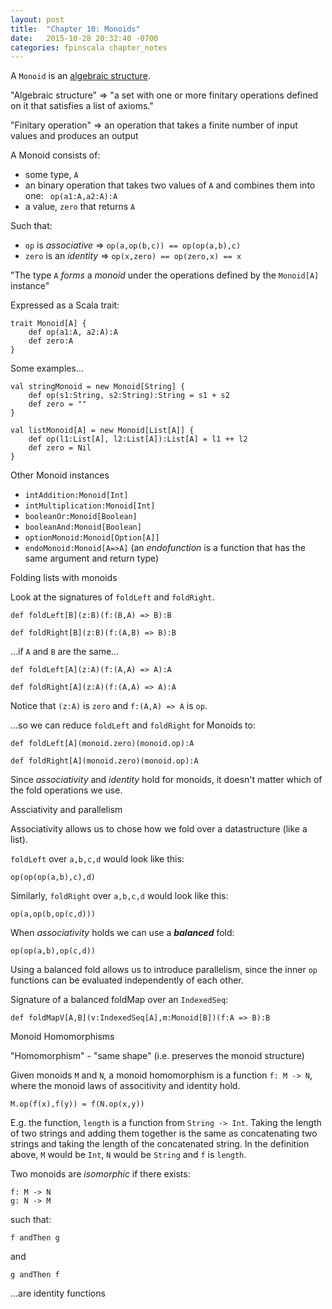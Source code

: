 ```yaml
---
layout: post
title:  "Chapter 10: Monoids"
date:   2015-10-28 20:32:40 -0700
categories: fpinscala chapter_notes 
---
```


A `Monoid` is an [algebraic structure](https://en.wikipedia.org/wiki/Algebraic_structure).

"Algebraic structure" => "a set with one or more finitary operations defined on it that satisfies a list of axioms."

"Finitary operation" => an operation that takes a finite number of input values and produces an output

A Monoid consists of:

- some type, `A`
- an binary operation that takes two values of `A` and combines them into one:
       ` op(a1:A,a2:A):A`
- a value, `zero` that returns `A`

Such that:

- `op` is *associative* => `op(a,op(b,c)) == op(op(a,b),c)`
- `zero` is an *identity* => `op(x,zero) == op(zero,x) == x` 

"The type `A` _forms_ a _monoid_ under the operations defined by the `Monoid[A]` instance"

Expressed as a Scala trait:

    trait Monoid[A] {
        def op(a1:A, a2:A):A
        def zero:A
    }

Some examples...

    val stringMonoid = new Monoid[String] {
        def op(s1:String, s2:String):String = s1 + s2
        def zero = ""
    }

    val listMonoid[A] = new Monoid[List[A]] {
        def op(l1:List[A], l2:List[A]):List[A] = l1 ++ l2
        def zero = Nil
    }

Other Monoid instances

- `intAddition:Monoid[Int]`
- `intMultiplication:Monoid[Int]`
- `booleanOr:Monoid[Boolean]`
- `booleanAnd:Monoid[Boolean]`
- `optionMonoid:Monoid[Option[A]]`
- `endoMonoid:Monoid[A=>A]` (an _endofunction_ is a function that has the same argument and return type)

Folding lists with monoids

Look at the signatures of `foldLeft` and `foldRight`.

    def foldLeft[B](z:B)(f:(B,A) => B):B

    def foldRight[B](z:B)(f:(A,B) => B):B

…if `A` and `B` are the same…

    def foldLeft[A](z:A)(f:(A,A) => A):A

    def foldRight[A](z:A)(f:(A,A) => A):A

Notice that `(z:A)` is `zero` and `f:(A,A) => A` is `op`.

…so we can reduce `foldLeft` and `foldRight` for Monoids to:

    def foldLeft[A](monoid.zero)(monoid.op):A

    def foldRight[A](monoid.zero)(monoid.op):A

Since _associativity_ and _identity_ hold for monoids, it doesn't matter which of the fold operations we use.

Assciativity and parallelism

Associativity allows us to chose how we fold over a datastructure (like a list).

`foldLeft` over `a,b,c,d`  would look like this:

    op(op(op(a,b),c),d)

Similarly, `foldRight` over `a,b,c,d` would look like this:

    op(a,op(b,op(c,d)))

When _associativity_ holds we can use a _**balanced**_ fold:

    op(op(a,b),op(c,d))

Using a balanced fold allows us to introduce parallelism, since the inner `op` functions can be evaluated independently of each other.

Signature of a balanced foldMap over an `IndexedSeq`:

    def foldMapV[A,B](v:IndexedSeq[A],m:Monoid[B])(f:A => B):B

Monoid Homomorphisms

"Homomorphism" - "same shape" (i.e. preserves the monoid structure)

Given monoids `M` and `N`, a monoid homomorphism is a function `f: M -> N`, where the monoid laws of associtivity and identity hold.

    M.op(f(x),f(y)) = f(N.op(x,y))

E.g. the function, `length` is a function from `String -> Int`. Taking the length of two strings and adding them together is the same as concatenating two strings and taking the length of the concatenated string. In the definition above, `M` would be `Int`, `N` would be `String` and `f` is `length`.

Two monoids are *isomorphic* if there exists:

    f: M -> N
    g: N -> M

such that:

    f andThen g
 
and

    g andThen f

...are identity functions

